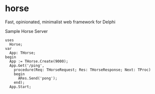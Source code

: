 # horse
Fast, opinionated, minimalist web framework for Delphi

Sample Horse Server
```delphi
uses
  Horse;
var
  App: THorse;
begin
  App := THorse.Create(9000);
  App.Get('/ping',
    procedure(Req: THorseRequest; Res: THorseResponse; Next: TProc)
    begin
      ARes.Send('pong');
    end);
  App.Start;
```
